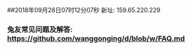 ##2018年09月28日07时12分07秒 新址: 159.65.220.229
### 兔友常见问题及解答: https://github.com/wanggonging/d/blob/w/FAQ.md

